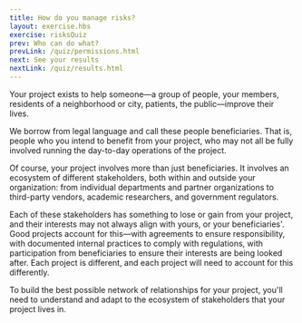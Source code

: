 ```yaml
---
title: How do you manage risks?
layout: exercise.hbs
exercise: risksQuiz
prev: Who can do what?
prevLink: /quiz/permissions.html
next: See your results
nextLink: /quiz/results.html
---
```


Your project exists to help someone&mdash;a group of people, your members, residents of a neighborhood or city, patients, the public&mdash;improve their lives. 

We borrow from legal language and call these people beneficiaries. That is, people who you intend to benefit from your project, who may not all be fully involved running the day-to-day operations of the project.

Of course, your project involves more than just beneficiaries. It involves an ecosystem of different stakeholders, both within and outside your organization: from individual departments and partner organizations to third-party vendors, academic researchers, and government regulators. 

Each of these stakeholders has something to lose or gain from your project, and their interests may not always align with yours, or your beneficiaries'. Good projects account for this—with agreements to ensure responsibility, with documented internal practices to comply with regulations, with participation from beneficiaries to ensure their interests are being looked after. Each project is different, and each project will need to account for this differently. 

To build the best possible network of relationships for your project, you'll need to understand and adapt to the ecosystem of stakeholders that your project lives in. 